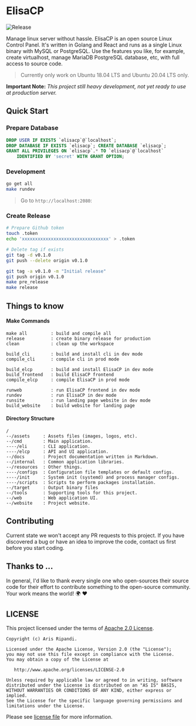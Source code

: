 # ElisaCP

![Release](https://img.shields.io/github/release/riipandi/elisacp.svg)
<!-- ![Test](https://github.com/riipandi/elisacp/workflows/Test/badge.svg)
![Security](https://github.com/riipandi/elisacp/workflows/Security/badge.svg)
![Linter](https://github.com/riipandi/elisacp/workflows/Linter/badge.svg) -->

Manage linux server without hassle. ElisaCP is an open source Linux Control Panel. It's 
written in Golang and React and runs as a single Linux binary with MySQL or PostgreSQL. 
Use the features you like, for example, create virtualhost, manage MariaDB PostgreSQL 
database, etc, with full access to source code.

> Currently only work on Ubuntu 18.04 LTS and Ubuntu 20.04 LTS only.

__Important Note:__ 
*This project still heavy development, not yet ready to use at production server.*

## Quick Start
### Prepare Database
```sql
DROP USER IF EXISTS `elisacp`@`localhost`;
DROP DATABASE IF EXISTS `elisacp`; CREATE DATABASE `elisacp`;
GRANT ALL PRIVILEGES ON `elisacp`.* TO `elisacp`@`localhost` 
    IDENTIFIED BY 'secret' WITH GRANT OPTION;
```

### Development
```sh
go get all
make rundev
```

> Go to `http://localhost:2080`:

### Create Release
```sh
# Prepare Github token
touch .token
echo 'xxxxxxxxxxxxxxxxxxxxxxxxxxxxxxxxx' > .token

# Delete tag if exists
git tag -d v0.1.0
git push --delete origin v0.1.0

git tag -a v0.1.0 -m "Initial release"
git push origin v0.1.0
make pre_release
make release
```

## Things to know
#### Make Commands
```
make all         : build and compile all
release          : create binary release for production
clean            : clean up the workspace

build_cli        : build and install cli in dev mode
compile_cli      : compile cli in prod mode

build_elcp       : build and install ElisaCP in dev mode
build_frontend   : build ElisaCP frontend
compile_elcp     : compile ElisaCP in prod mode

runweb           : run ElisaCP frontend in dev mode
rundev           : run ElisaCP in dev mode
runsite          : run landing page website in dev mode
build_website    : build website for landing page
```

#### Directory Structure
```
/
--/assets     : Assets files (images, logos, etc).
--/cmd        : Main application.
----/eli      : CLI application.
----/elcp     : API and UI application.
--/docs       : Project documentation written in Markdown.
--/internal   : Common application libraries.
--/resources  : Other things.
----/configs  : Configuration file templates or default configs.
----/init     : System init (systemd) and process manager configs.
----/scripts  : Scripts to perform packages installation.
--/target     : Output binary files
--/tools      : Supporting tools for this project.
--/web        : Web application UI.
--/website    : Project website.
```

## Contributing
Current state we won't accept any PR requests to this project. If you 
have discovered a bug or have an idea to improve the code, contact us 
first before you start coding.

## Thanks to ...
In general, I'd like to thank every single one who open-sources their 
source code for their effort to contribute something to the open-source 
community. Your work means the world! 🌍 ❤️

## LICENSE
This project licensed under the terms of [Apache 2.0 License][choosealicense].

```
Copyright (c) Aris Ripandi.

Licensed under the Apache License, Version 2.0 (the "License");
you may not use this file except in compliance with the License.
You may obtain a copy of the License at

   http://www.apache.org/licenses/LICENSE-2.0

Unless required by applicable law or agreed to in writing, software
distributed under the License is distributed on an "AS IS" BASIS,
WITHOUT WARRANTIES OR CONDITIONS OF ANY KIND, either express or implied.
See the License for the specific language governing permissions and
limitations under the License.
```

Please see [license file](./license.txt) for more information.

[choosealicense]:https://choosealicense.com/licenses/apache-2.0/
